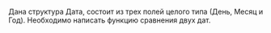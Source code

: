 Дана структура Дата, состоит из трех полей целого типа (День, Месяц и Год). Необходимо написать функцию сравнения двух дат.
